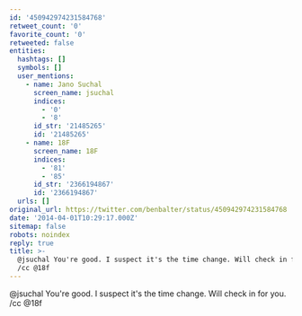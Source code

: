 ```yaml
---
id: '450942974231584768'
retweet_count: '0'
favorite_count: '0'
retweeted: false
entities:
  hashtags: []
  symbols: []
  user_mentions:
    - name: Jano Suchal
      screen_name: jsuchal
      indices:
        - '0'
        - '8'
      id_str: '21485265'
      id: '21485265'
    - name: 18F
      screen_name: 18F
      indices:
        - '81'
        - '85'
      id_str: '2366194867'
      id: '2366194867'
  urls: []
original_url: https://twitter.com/benbalter/status/450942974231584768
date: '2014-04-01T10:29:17.000Z'
sitemap: false
robots: noindex
reply: true
title: >-
  @jsuchal You're good. I suspect it's the time change. Will check in for you.
  /cc @18f
---
```


@jsuchal You're good. I suspect it's the time change. Will check in for you. /cc @18f